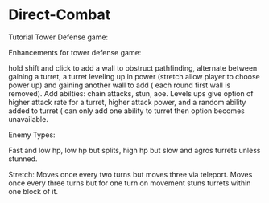 # Direct-Combat
 Tutorial Tower Defense game:

Enhancements for tower defense game:

hold shift and click to add a wall to obstruct pathfinding, alternate between gaining a turret, a turret leveling up in power (stretch allow player to choose power up) and gaining another wall to add ( each round first wall is removed). Add abilties: chain attacks, stun, aoe. Levels ups give option of higher attack rate for a turret, higher attack power, and a random ability added to turret ( can only add one ability to turret then option becomes unavailable.

Enemy Types:

Fast and low hp, low hp but splits, high hp but slow and agros turrets unless stunned.

Stretch:
Moves once every two turns but moves three via teleport. Moves once every three turns but for one turn on movement stuns turrets within one block of it.
